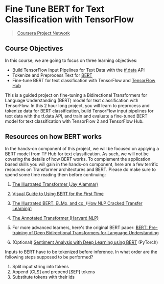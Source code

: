 # Fine Tune BERT for Text Classification with TensorFlow

> [Coursera Project Network](https://www.coursera.org/projects/fine-tune-bert-tensorflow?utm_source=gg&utm_medium=sem&utm_content=01-CatalogDSA-ML2-US&campaignid=12490862811&adgroupid=119269357576&device=c&keyword=&matchtype=b&network=g&devicemodel=&adpostion=&creativeid=503940597764&hide_mobile_promo&gclid=Cj0KCQjw1PSDBhDbARIsAPeTqre_pVyk8xdwjiyXYUfSXAJ_NzCbPYD_Sv0Zio3iirRJRfcAzglJbpQaAmMrEALw_wcB)

## Course Objectives

In this course, we are going to focus on three learning objectives:

- Build TensorFlow Input Pipelines for Text Data with the [tf.data](https://www.tensorflow.org/api_docs/python/tf/data) API 
- Tokenize and Preprocess Text for [BERT](https://tfhub.dev/tensorflow/bert_en_uncased_L-12_H-768_A-12/2)
- Fine-tune BERT for text classification with TensorFlow and [TensorFlow Hub](https://tfhub.dev/)

This is a guided project on fine-tuning a Bidirectional Transformers for Language Understanding (BERT) model for text classification with TensorFlow. In this 2 hour long project, you will learn to preprocess and tokenize data for BERT classification, build TensorFlow input pipelines for text data with the tf.data API, and train and evaluate a fine-tuned BERT model for text classification with TensorFlow 2 and TensorFlow Hub. 

## Resources on how BERT works
In the hands-on component of this project, we will be focused on applying a BERT model from TF Hub for text classification. As such, we will not be covering the details of how BERT works. To complement the application based skills you will gain in the hands-on component, here are a few terrific resources on Transformer architectures and BERT. Please do make sure to spend some time reading them before continuing:

1. [The Illustrated Transformer (Jay Alammar)](https://jalammar.github.io/illustrated-transformer/)

2. [Visual Guide to Using BERT for the First Time](https://jalammar.github.io/a-visual-guide-to-using-bert-for-the-first-time/)

3. [The Illustrated BERT, ELMo, and co. (How NLP Cracked Transfer Learning)](https://jalammar.github.io/illustrated-bert/)

4. [The Annotated Transformer (Harvard NLP)](https://nlp.seas.harvard.edu/2018/04/03/attention.html)

5. For more advanced learners, here's the original BERT paper: [BERT: Pre-training of Deep Bidirectional Transformers for Language Understanding](https://arxiv.org/abs/1810.04805)

6. (Optional) [Sentiment Analysis with Deep Learning using BERT](https://www.coursera.org/projects/sentiment-analysis-bert) (PyTorch)



Inputs to BERT have to be tokenized before inference. In what order are the following steps supposed to be performed?

1. Split input string into tokens
2. Append [CLS] and prepend [SEP] tokens
3. Substitute tokens with their ids
